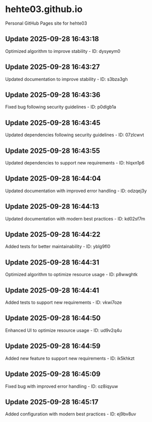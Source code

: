 # hehte03.github.io
Personal GitHub Pages site for hehte03

## Update 2025-09-28 16:43:18
Optimized algorithm to improve stability - ID: dysyeym0


## Update 2025-09-28 16:43:27
Updated documentation to improve stability - ID: s3bza3gh


## Update 2025-09-28 16:43:36
Fixed bug following security guidelines - ID: p0dlgb1a


## Update 2025-09-28 16:43:45
Updated dependencies following security guidelines - ID: 07zlcwvt


## Update 2025-09-28 16:43:55
Updated dependencies to support new requirements - ID: hlqxn1p6


## Update 2025-09-28 16:44:04
Updated documentation with improved error handling - ID: odzqej3y


## Update 2025-09-28 16:44:13
Updated documentation with modern best practices - ID: kd02sf7m


## Update 2025-09-28 16:44:22
Added tests for better maintainability - ID: yblg9fl0


## Update 2025-09-28 16:44:31
Optimized algorithm to optimize resource usage - ID: p8wwghtk


## Update 2025-09-28 16:44:41
Added tests to support new requirements - ID: vkwi7oze


## Update 2025-09-28 16:44:50
Enhanced UI to optimize resource usage - ID: ud9v2q4u


## Update 2025-09-28 16:44:59
Added new feature to support new requirements - ID: ik5khkzt


## Update 2025-09-28 16:45:09
Fixed bug with improved error handling - ID: oz8iqyuw


## Update 2025-09-28 16:45:17
Added configuration with modern best practices - ID: ej9bv8uv

